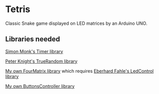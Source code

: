 # Tetris

Classic Snake game displayed on LED matrices by an Arduino UNO. 

## Libraries needed

[Simon Monk's Timer library](http://www.doctormonk.com/2012/01/arduino-timer-library.html)

[Peter Knight's TrueRandom library](http://code.google.com/p/tinkerit)

[My own FourMatrix library](https://github.com/flosorin/FourMatrix.git) which requires [Eberhard Fahle's LedControl library](http://wayoda.github.io/LedControl/)

[My own ButtonsController library](https://github.com/flosorin/ButtonsController.git)
